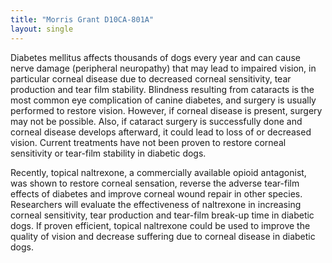 ```yaml
---
title: "Morris Grant D10CA-801A"
layout: single
---
```


Diabetes mellitus affects thousands of dogs every year and can cause
nerve damage (peripheral neuropathy) that may lead to impaired vision,
in particular corneal disease due to decreased corneal sensitivity, tear
production and tear film stability. Blindness resulting from cataracts
is the most common eye complication of canine diabetes, and surgery is
usually performed to restore vision. However, if corneal disease is
present, surgery may not be possible. Also, if cataract surgery is
successfully done and corneal disease develops afterward, it could lead
to loss of or decreased vision. Current treatments have not been proven
to restore corneal sensitivity or tear-film stability in diabetic dogs.

Recently, topical naltrexone, a commercially available opioid
antagonist, was shown to restore corneal sensation, reverse the adverse
tear-film effects of diabetes and improve corneal wound repair in other
species. Researchers will evaluate the effectiveness of naltrexone in
increasing corneal sensitivity, tear production and tear-film break-up
time in diabetic dogs. If proven efficient, topical naltrexone could be
used to improve the quality of vision and decrease suffering due to
corneal disease in diabetic dogs.

